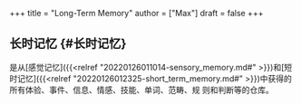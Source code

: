 +++
title = "Long-Term Memory"
author = ["Max"]
draft = false
+++

## 长时记忆 {#长时记忆}

是从[感觉记忆]({{<relref "20220126011014-sensory_memory.md#" >}})和[短时记忆]({{<relref "20220126012325-short_term_memory.md#" >}})中获得的所有体验、事件、信息、情感、技能、单词、范畴、规
则和判断等的仓库。